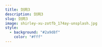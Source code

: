 ```yaml
---
title: 剑网3
description: 剑网3
slug: 剑网3
image: shirley-xu-zotfb_174ay-unsplash.jpg
style:
  - background: "#2a9d8f"
    color: "#fff"
---
```

